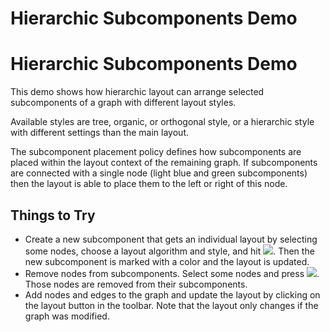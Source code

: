 <!--
 //////////////////////////////////////////////////////////////////////////////
 // @license
 // This file is part of yFiles for HTML 2.6.
 // Use is subject to license terms.
 //
 // Copyright (c) 2000-2024 by yWorks GmbH, Vor dem Kreuzberg 28,
 // 72070 Tuebingen, Germany. All rights reserved.
 //
 //////////////////////////////////////////////////////////////////////////////
-->
# Hierarchic Subcomponents Demo

# Hierarchic Subcomponents Demo

This demo shows how hierarchic layout can arrange selected subcomponents of a graph with different layout styles.

Available styles are tree, organic, or orthogonal style, or a hierarchic style with different settings than the main layout.

The subcomponent placement policy defines how subcomponents are placed within the layout context of the remaining graph. If subcomponents are connected with a single node (light blue and green subcomponents) then the layout is able to place them to the left or right of this node.

## Things to Try

- Create a new subcomponent that gets an individual layout by selecting some nodes, choose a layout algorithm and style, and hit ![](../../resources/icons/plus2-16.svg). Then the new subcomponent is marked with a color and the layout is updated.
- Remove nodes from subcomponents. Select some nodes and press ![](../../resources/icons/minus2-16.svg). Those nodes are removed from their subcomponents.
- Add nodes and edges to the graph and update the layout by clicking on the layout button in the toolbar. Note that the layout only changes if the graph was modified.
